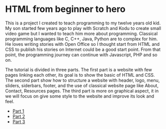 # HTML from beginner to hero

This is a project I created to teach programming to my twelve years old kid. My son started few years ago to play with Scratch and Kodu to create small video game but I wanted to teach him more about programming. Classical programming languages like C, C++, Java, Python are to complex for him. He loves writing stories with Open Office so I thought start from HTML and CSS to publish his stories on Internet could be a good start point. From that point, the programming journey can continue with Javascript, PHP and so on.

The tutorial is divided in three parts. The first part is a website with few pages linking each other, its goal is to show the basic of HTML and CSS. The second part show how to structure a website with header, logo, menu, sliders, siderbars, footer, and the use of classical website page like About, Contact, Resources pages. The third part is more on graphical aspect, it in we will focus on give some style to the website and improve its look and feel.

* [Part 1](https://github.com/sasadangelo/html-hero/tree/master/part-1)
* [Part 2](https://github.com/sasadangelo/html-hero/tree/master/part-2)
* [Part 3](https://github.com/sasadangelo/html-hero/tree/master/part-3)
